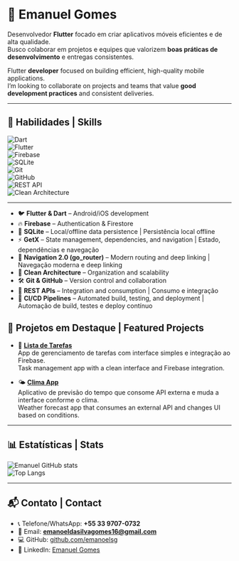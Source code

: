 # 👋 Emanuel Gomes 

Desenvolvedor **Flutter** focado em criar aplicativos móveis eficientes e de alta qualidade.  
Busco colaborar em projetos e equipes que valorizem **boas práticas de desenvolvimento** e entregas consistentes.  

Flutter **developer** focused on building efficient, high-quality mobile applications.  
I’m looking to collaborate on projects and teams that value **good development practices** and consistent deliveries.  

---

## 🔧 Habilidades | Skills  

![Dart](https://img.shields.io/badge/Dart-0175C2?logo=dart&logoColor=white)  
![Flutter](https://img.shields.io/badge/Flutter-02569B?logo=flutter&logoColor=white)  
![Firebase](https://img.shields.io/badge/Firebase-FFCA28?logo=firebase&logoColor=black)  
![SQLite](https://img.shields.io/badge/SQLite-003B57?logo=sqlite&logoColor=white)  
![Git](https://img.shields.io/badge/Git-F05032?logo=git&logoColor=white)  
![GitHub](https://img.shields.io/badge/GitHub-181717?logo=github&logoColor=white)  
![REST API](https://img.shields.io/badge/REST%20API-009688?logo=api&logoColor=white)  
![Clean Architecture](https://img.shields.io/badge/Clean%20Architecture-4CAF50?style=flat)  

---

- 🐦 **Flutter & Dart** – Android/iOS development  
- 🔥 **Firebase** – Authentication & Firestore  
- 💾 **SQLite** – Local/offline data persistence | Persistência local offline  
- ⚡ **GetX** – State management, dependencies, and navigation | Estado, dependências e navegação  
- 🧭 **Navigation 2.0 (go_router)** – Modern routing and deep linking | Navegação moderna e deep linking  
- 🧩 **Clean Architecture** – Organization and scalability  
- 🛠 **Git & GitHub** – Version control and collaboration  
- 🔗 **REST APIs** – Integration and consumption | Consumo e integração  
- 🚀 **CI/CD Pipelines** – Automated build, testing, and deployment | Automação de build, testes e deploy contínuo  

## 📂 Projetos em Destaque | Featured Projects

- 📌 **[Lista de Tarefas](https://github.com/emanoelsg/list_firebase)**  
  App de gerenciamento de tarefas com interface simples e integração ao Firebase.  
  Task management app with a clean interface and Firebase integration.  

- 🌤️ **[Clima App](https://github.com/emanoelsg/weather_app)**  
  Aplicativo de previsão do tempo que consome API externa e muda a interface conforme o clima.  
  Weather forecast app that consumes an external API and changes UI based on conditions.  

---

## 📊 Estatísticas | Stats

![Emanuel GitHub stats](https://github-readme-stats.vercel.app/api?username=emanoelsg&show_icons=true&theme=dracula)  
![Top Langs](https://github-readme-stats.vercel.app/api/top-langs/?username=emanoelsg&layout=compact&theme=dracula)

---

## 📬 Contato | Contact
- 📞 Telefone/WhatsApp: **+55 33 9707-0732**
- 📧 Email: **emanoeldasilvagomes16@gmail.com**  
- 💻 GitHub: [github.com/emanoelsg](https://github.com/emanoelsg)  
- 🔗 LinkedIn: [Emanuel Gomes](https://www.linkedin.com/in/emanoel-da-silva-gomes-280787306)
